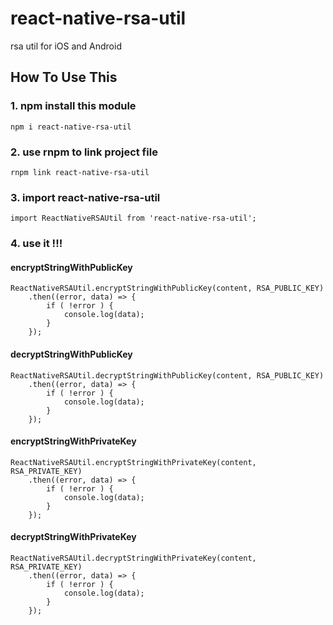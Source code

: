 # react-native-rsa-util
rsa util for iOS and Android

## How To Use This

### 1. npm install this module

```
npm i react-native-rsa-util
```

### 2. use rnpm to link project file

```
rnpm link react-native-rsa-util
```

### 3. import react-native-rsa-util

```
import ReactNativeRSAUtil from 'react-native-rsa-util';
```

### 4. use it !!!

#### encryptStringWithPublicKey
```
ReactNativeRSAUtil.encryptStringWithPublicKey(content, RSA_PUBLIC_KEY)
    .then((error, data) => {
        if ( !error ) {
            console.log(data);
        }
    });
```

#### decryptStringWithPublicKey
```
ReactNativeRSAUtil.decryptStringWithPublicKey(content, RSA_PUBLIC_KEY)
    .then((error, data) => {
        if ( !error ) {
            console.log(data);
        }
    });
```

#### encryptStringWithPrivateKey
```
ReactNativeRSAUtil.encryptStringWithPrivateKey(content, RSA_PRIVATE_KEY)
    .then((error, data) => {
        if ( !error ) {
            console.log(data);
        }
    });
```

#### decryptStringWithPrivateKey
```
ReactNativeRSAUtil.decryptStringWithPrivateKey(content, RSA_PRIVATE_KEY)
    .then((error, data) => {
        if ( !error ) {
            console.log(data);
        }
    });
```